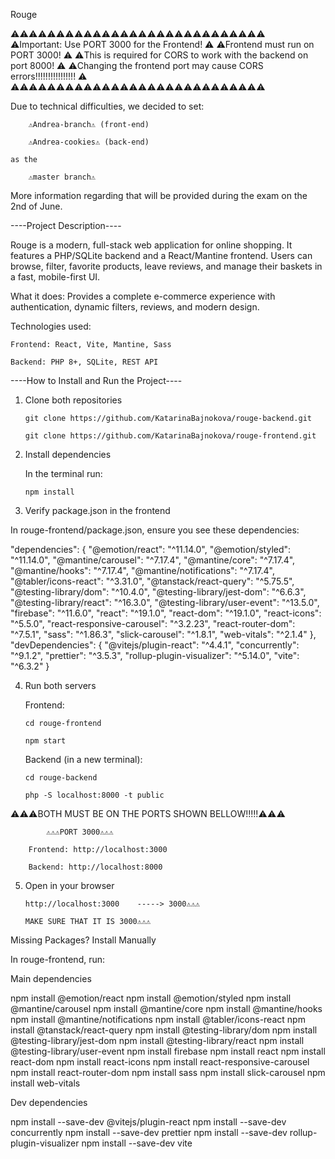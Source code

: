 Rouge

⚠️⚠️⚠️⚠️⚠️⚠️⚠️⚠️⚠️⚠️⚠️⚠️⚠️⚠️⚠️⚠️⚠️⚠️⚠️⚠️⚠️⚠️⚠️⚠️⚠️⚠️⚠️⚠️  
⚠️Important: Use PORT 3000 for the Frontend! ⚠️
⚠️Frontend must run on PORT 3000! ⚠️
⚠️This is required for CORS to work with the backend on port 8000! ⚠️
⚠️Changing the frontend port may cause CORS errors!!!!!!!!!!!!!!!! ⚠️  
⚠️⚠️⚠️⚠️⚠️⚠️⚠️⚠️⚠️⚠️⚠️⚠️⚠️⚠️⚠️⚠️⚠️⚠️⚠️⚠️⚠️⚠️⚠️⚠️⚠️⚠️⚠️⚠️

Due to technical difficulties, we decided to set:

        ⚠️Andrea-branch⚠️ (front-end)

        ⚠️Andrea-cookies⚠️ (back-end)

    as the

        ⚠️master branch⚠️

More information regarding that will be provided during the exam on the 2nd of June.

----Project Description----

Rouge is a modern, full-stack web application for online shopping.
It features a PHP/SQLite backend and a React/Mantine frontend.
Users can browse, filter, favorite products, leave reviews, and manage their baskets in a fast, mobile-first UI.

What it does:
Provides a complete e-commerce experience with authentication, dynamic filters, reviews, and modern design.

Technologies used:

    Frontend: React, Vite, Mantine, Sass

    Backend: PHP 8+, SQLite, REST API

----How to Install and Run the Project----

1.  Clone both repositories

        git clone https://github.com/KatarinaBajnokova/rouge-backend.git

        git clone https://github.com/KatarinaBajnokova/rouge-frontend.git

2.  Install dependencies

    In the terminal run:

        npm install

3.  Verify package.json in the frontend

In rouge-frontend/package.json, ensure you see these dependencies:

"dependencies": {
"@emotion/react": "^11.14.0",
"@emotion/styled": "^11.14.0",
"@mantine/carousel": "^7.17.4",
"@mantine/core": "^7.17.4",
"@mantine/hooks": "^7.17.4",
"@mantine/notifications": "^7.17.4",
"@tabler/icons-react": "^3.31.0",
"@tanstack/react-query": "^5.75.5",
"@testing-library/dom": "^10.4.0",
"@testing-library/jest-dom": "^6.6.3",
"@testing-library/react": "^16.3.0",
"@testing-library/user-event": "^13.5.0",
"firebase": "^11.6.0",
"react": "^19.1.0",
"react-dom": "^19.1.0",
"react-icons": "^5.5.0",
"react-responsive-carousel": "^3.2.23",
"react-router-dom": "^7.5.1",
"sass": "^1.86.3",
"slick-carousel": "^1.8.1",
"web-vitals": "^2.1.4"
},
"devDependencies": {
"@vitejs/plugin-react": "^4.4.1",
"concurrently": "^9.1.2",
"prettier": "^3.5.3",
"rollup-plugin-visualizer": "^5.14.0",
"vite": "^6.3.2"
}

4.  Run both servers

    Frontend:

        cd rouge-frontend

        npm start

    Backend (in a new terminal):

        cd rouge-backend

        php -S localhost:8000 -t public

⚠️⚠️⚠️BOTH MUST BE ON THE PORTS SHOWN BELLOW!!!!!⚠️⚠️⚠️

            ⚠️⚠️⚠️PORT 3000⚠️⚠️⚠️

        Frontend: http://localhost:3000

        Backend: http://localhost:8000

5.  Open in your browser

        http://localhost:3000    -----> 3000⚠️⚠️⚠️

        MAKE SURE THAT IT IS 3000⚠️⚠️⚠️

Missing Packages? Install Manually

In rouge-frontend, run:

Main dependencies

npm install @emotion/react
npm install @emotion/styled
npm install @mantine/carousel
npm install @mantine/core
npm install @mantine/hooks
npm install @mantine/notifications
npm install @tabler/icons-react
npm install @tanstack/react-query
npm install @testing-library/dom
npm install @testing-library/jest-dom
npm install @testing-library/react
npm install @testing-library/user-event
npm install firebase
npm install react
npm install react-dom
npm install react-icons
npm install react-responsive-carousel
npm install react-router-dom
npm install sass
npm install slick-carousel
npm install web-vitals

Dev dependencies

npm install --save-dev @vitejs/plugin-react
npm install --save-dev concurrently
npm install --save-dev prettier
npm install --save-dev rollup-plugin-visualizer
npm install --save-dev vite
